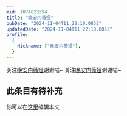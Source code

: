 ```yaml
---
mid: 1074823394
title: "晚安内薇娅"
pubDate: "2024-11-04T11:22:10.085Z"
updatedDate: "2024-11-04T11:22:10.085Z"
profile:
  {
    Nickname: ["晚安内薇娅"],
  }
---
```


关注[晚安内薇娅](https://space.bilibili.com/1074823394)谢谢喵~ 关注[晚安内薇娅](https://space.bilibili.com/1074823394)谢谢喵~

## 此条目有待补充
你可以在[这里](https://github.com/Yuhanawa/VTuber.ICU-Content/edit/master/v/晚安内薇娅/index.md)编辑本文

